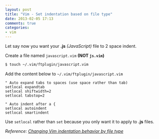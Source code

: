 ```yaml
---
layout: post
title: "Vim - Set indentation based on file type"
date: 2013-02-05 17:13
comments: true
categories: 
- vim
---
```


Let say now you want your **.js** _(JavaScript)_ file to 2 space indent.

Create a file named `javascript.vim` **(NOT `js.vim`)**
```sh
$ touch ~/.vim/ftplugin/javascript.vim
```

Add the content below to `~/.vim/ftplugin/javascript.vim`
```vim
" Auto expand tabs to spaces (use space rather than tab)
setlocal expandtab
setlocal shiftwidth=2
setlocal tabstop=2

" Auto indent after a {
setlocal autoindent
setlocal smartindent
```

Use `setlocal` rather than `set` because you only want it to apply to **.js** files.

_Reference: [Changing Vim indentation behavior by file type](http://stackoverflow.com/questions/158968/changing-vim-indentation-behavior-by-file-type#answers)_
